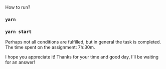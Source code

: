 How to run?
### `yarn`
### `yarn start`

Perhaps not all conditions are fulfilled, but in general the task is completed.
The time spent on the assignment: 7h:30m.

I hope you appreciate it! Thanks for your time and good day, I'll be waiting for an answer!


